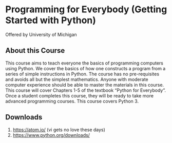 # Programming for Everybody (Getting Started with Python)
Offered by University of Michigan

## About this Course
This course aims to teach everyone the basics of programming computers using Python. We cover the basics of how one constructs a program from a series of simple instructions in Python.  The course has no pre-requisites and avoids all but the simplest mathematics. Anyone with moderate computer experience should be able to master the materials in this course. This course will cover Chapters 1-5 of the textbook “Python for Everybody”.  Once a student completes this course, they will be ready to take more advanced programming courses. This course covers Python 3.

## Downloads
1. https://atom.io/ (vi gets no love these days)
2. https://www.python.org/downloads/

